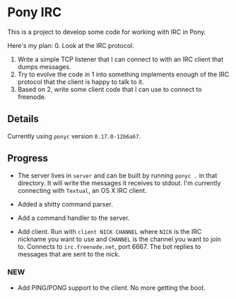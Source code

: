 # Pony IRC

This is a project to develop some code for working with IRC in Pony.

Here's my plan:
0. Look at the IRC protocol.
1. Write a simple TCP listener that I can connect to with an IRC client that dumps messages.
2. Try to evolve the code in 1 into something implements enough of the IRC protocol that the client is happy to talk to it.
3. Based on 2, write some client code that I can use to connect to freenode.

## Details

Currently using `ponyc` version `0.17.0-12b6a67`.

## Progress

* The server lives in `server` and can be built by running `ponyc .`
  in that directory. It will write the messages it receives to
  stdout. I'm currently connecting with `Textual`, an OS X IRC client.

* Added a shitty command parser.

* Add a command handler to the server.

* Add client. Run with `client NICK CHANNEL` where `NICK` is the IRC
  nickname you want to use and `CHANNEL` is the channel you want to
  join to. Connects to `irc.freenode.net`, port 6667. The bot replies
  to messages that are sent to the nick.

### NEW

* Add PING/PONG support to the client. No more getting the boot.
